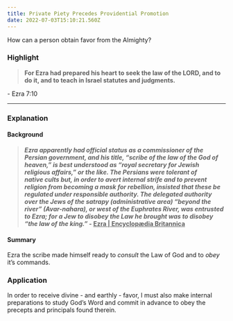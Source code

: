 ```yaml
---
title: Private Piety Precedes Providential Promotion
date: 2022-07-03T15:10:21.560Z
---
```


<style>
    @font-face {
        font-family: 'Gentium Plus';
        font-style: normal;
        font-weight: 400;
    }
    h1 .\!mt-0 {
        font-weight: 800 !important;
    }
    blockquote {
        /* font-family: 'Gentium Plus'; */
        font-weight: 700;
        /* font-style: normal; */
    }
    a {
        color: inherit;
    }
</style>

<p>How can a person obtain favor from the Almighty?</p>

### **Highlight**

<blockquote class="!text-transparent bg-clip-text bg-gradient-to-r from-blue-500 to-teal-500 dark:from-violet-500 dark:to-pink-500"> For Ezra had prepared his heart to seek the law of the LORD, and to do it, and to teach in Israel statutes and judgments.</blockquote> - Ezra 7:10

---

### **Explanation**

#### **Background**

> _Ezra apparently had official status as a commissioner of the Persian government, and his title, “scribe of the law of the God of heaven,” is best understood as “royal secretary for Jewish religious affairs,” or the like. The Persians were tolerant of native cults but, in order to avert internal strife and to prevent religion from becoming a mask for rebellion, insisted that these be regulated under responsible authority. The delegated authority over the Jews of the satrapy (administrative area) “beyond the river” (Avar-nahara), or west of the Euphrates River, was entrusted to Ezra; for a Jew to disobey the Law he brought was to disobey “the law of the king.”_ - <a class="!text-transparent bg-clip-text bg-gradient-to-r from-blue-500 to-teal-500 dark:from-violet-500 dark:to-pink-500" href="https://www.britannica.com/biography/Ezra-Hebrew-religious-leader">Ezra | Encyclopædia Britannica<a>

#### **Summary**

Ezra the scribe made himself ready to _consult_ the Law of God and to _obey_ it’s commands.

### **Application**

In order to receive divine - and earthly - favor, I must also make internal preparations to study God’s Word and commit in advance to obey the precepts and principals found therein.
